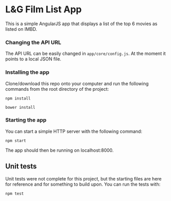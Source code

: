 # L&G Film List App

This is a simple AngularJS app that displays a list of the top 6 movies as listed on IMBD.

### Changing the API URL

The API URL can be easily changed in `app/core/config.js`. At the moment it points to a local JSON file.

### Installing the app

Clone/download this repo onto your computer and run the following commands from the root directory of the project:

`npm install`

`bower install`

### Starting the app

You can start a simple HTTP server with the following command:

`npm start`

The app should then be running on localhost:8000.


## Unit tests

Unit tests were not complete for this project, but the starting files are here for reference and for something to build upon. You can run the tests with:

`npm test`

